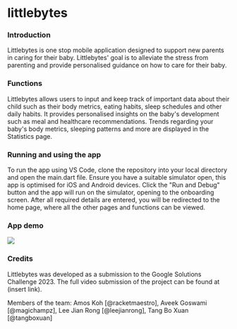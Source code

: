 # littlebytes

### Introduction
Littlebytes is one stop mobile application designed to support new parents in caring for their baby. Littlebytes' goal is to alleviate the stress from parenting and provide personalised guidance on how to care for their baby.

### Functions
Littlebytes allows users to input and keep track of important data about their child such as their body metrics, eating habits, sleep schedules and other daily habits. It provides personalised insights on the baby's development such as meal and healthcare recommendations. Trends regarding your baby's body metrics, sleeping patterns and more are displayed in the Statistics page. 

### Running and using the app
To run the app using VS Code, clone the repository into your local directory and open the main.dart file. Ensure you have a suitable simulator open, this app is optimised for iOS and Android devices. Click the "Run and Debug" button and the app will run on the simulator, opening to the onboarding screen. After all required details are entered, you will be redirected to the home page, where all the other pages and functions can be viewed.

### App demo
![](https://github.com/magichampz/little-bytes/blob/edit-readme/app-demo.gif)

### Credits
Littlebytes was developed as a submission to the Google Solutions Challenge 2023. The full video submission of the project can be found at (insert link).

Members of the team: Amos Koh [@racketmaestro], Aveek Goswami [@magichampz], Lee Jian Rong [@leejianrong], Tang Bo Xuan [@tangboxuan]
